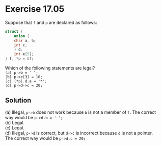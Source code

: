 # Exercise 17.05

Suppose that `f` and `p` are declared as follows:

```c
struct {
    union {
    char a, b;
    int c;
    } d;
    int e[5];
} f, *p = &f;
```

Which of the following statements are legal?  
`(a) p->b = ' ';`  
`(b) p->e[3] = 10;`  
`(c) (*p).d.a = '*';`  
`(d) p->d->c = 20;`  

## Solution

(a) Illegal, `p->b` does not work because `b` is not a member of `f`. The correct
way would be `p->d.b = ' ';`  
(b) Legal.  
(c) Legal.  
(d) Illegal, `p->d` is correct, but `d->c` is incorrect because `d` is not a
pointer. The correct way would be `p->d.c = 20;`  
